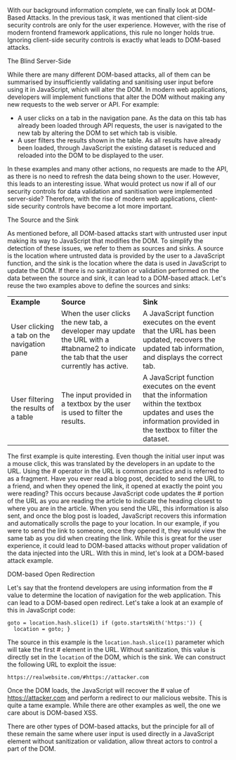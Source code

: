 With our background information complete, we can finally look at DOM-Based Attacks. In the previous task, it was mentioned that client-side security controls are only for the user experience. However, with the rise of modern frontend framework applications, this rule no longer holds true. Ignoring client-side security controls is exactly what leads to DOM-based attacks.

The Blind Server-Side  

While there are many different DOM-based attacks, all of them can be summarised by insufficiently validating and sanitising user input before using it in JavaScript, which will alter the DOM. In modern web applications, developers will implement functions that alter the DOM without making any new requests to the web server or API. For example:

- A user clicks on a tab in the navigation pane. As the data on this tab has already been loaded through API requests, the user is navigated to the new tab by altering the DOM to set which tab is visible.
- A user filters the results shown in the table. As all results have already been loaded, through JavaScript the existing dataset is reduced and reloaded into the DOM to be displayed to the user.

In these examples and many other actions, no requests are made to the API, as there is no need to refresh the data being shown to the user. However, this leads to an interesting issue. What would protect us now if all of our security controls for data validation and sanitisation were implemented server-side? Therefore, with the rise of modern web applications, client-side security controls have become a lot more important.

The Source and the Sink

As mentioned before, all DOM-based attacks start with untrusted user input making its way to JavaScript that modifies the DOM. To simplify the detection of these issues, we refer to them as sources and sinks. A source is the location where untrusted data is provided by the user to a JavaScript function, and the sink is the location where the data is used in JavaScript to update the DOM. If there is no sanitization or validation performed on the data between the source and sink, it can lead to a DOM-based attack. Let's reuse the two examples above to define the sources and sinks:

|   |   |   |
|---|---|---|
|**Example**|**Source**|**Sink**|
|User clicking a tab on the navigation pane|When the user clicks the new tab, a developer may update the URL with a #tabname2 to indicate the tab that the user currently has active.|A JavaScript function executes on the event that the URL has been updated, recovers the updated tab information, and displays the correct tab.|
|User filtering the results of a table|The input provided in a textbox by the user is used to filter the results.|A JavaScript function executes on the event that the information within the textbox updates and uses the information provided in the textbox to filter the dataset.|

The first example is quite interesting. Even though the initial user input was a mouse click, this was translated by the developers in an update to the URL. Using the # operator in the URL is common practice and is referred to as a fragment. Have you ever read a blog post, decided to send the URL to a friend, and when they opened the link, it opened at exactly the point you were reading? This occurs because JavaScript code updates the # portion of the URL as you are reading the article to indicate the heading closest to where you are in the article. When you send the URL, this information is also sent, and once the blog post is loaded, JavaScript recovers this information and automatically scrolls the page to your location. In our example, if you were to send the link to someone, once they opened it, they would view the same tab as you did when creating the link. While this is great for the user experience, it could lead to DOM-based attacks without proper validation of the data injected into the URL. With this in mind, let's look at a DOM-based attack example.  

DOM-based Open Redirection

Let's say that the frontend developers are using information from the # value to determine the location of navigation for the web application. This can lead to a DOM-based open redirect. Let's take a look at an example of this in JavaScript code:

`goto = location.hash.slice(1) if (goto.startsWith('https:')) {   location = goto; }`

The source in this example is the `location.hash.slice(1)` parameter which will take the first # element in the URL. Without sanitization, this value is directly set in the `location` of the DOM, which is the sink. We can construct the following URL to exploit the issue:

`https://realwebsite.com/#https://attacker.com`[](https://realwebsite.com/#https:/attacker.com)

Once the DOM loads, the JavaScript will recover the # value of https://attacker.com and perform a redirect to our malicious website. This is quite a tame example. While there are other examples as well, the one we care about is DOM-based XSS.

There are other types of DOM-based attacks, but the principle for all of these remain the same where user input is used directly in a JavaScript element without sanitization or validation, allow threat actors to control a part of the DOM.